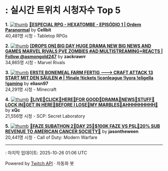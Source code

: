 # : 실시간 트위치 시청자수 Top 5

**1.** [![thumb](https://static-cdn.jtvnw.net/previews-ttv/live_user_cellbit-320x180.jpg)](https://twitch.tv/Cellbit)
**[🔴ESPECIAL RPG - HEXATOMBE - EPISÓDIO 1 | Ordem Paranormal](https://twitch.tv/Cellbit)** by **Cellbit**<br>40,481명 시청  - Tabletop RPGs

**2.** [![thumb](https://static-cdn.jtvnw.net/previews-ttv/live_user_zackrawrr-320x180.jpg)](https://twitch.tv/zackrawrr)
**[[DROPS ON] BIG DAY HUGE DRAMA NEW BIG NEWS AND GAMES MARVEL RIVALS PVE ZOMBIES #AD MULTISTREAMING+REACTS | Follow  @asmongold247](https://twitch.tv/zackrawrr)** by **zackrawrr**<br>34,865명 시청  - Marvel Rivals

**3.** [![thumb](https://static-cdn.jtvnw.net/previews-ttv/live_user_eliasn97-320x180.jpg)](https://twitch.tv/eliasn97)
**[ERSTE BONEMEAL FARM FERTIG ---> CRAFT ATTACK 13 START MIT DEN SÄULEN 🔥 | !finale !tickets !iconleague !lyora !eligella !gaming](https://twitch.tv/eliasn97)** by **eliasn97**<br>24,291명 시청  - Minecraft

**4.** [![thumb](https://static-cdn.jtvnw.net/previews-ttv/live_user_xqc-320x180.jpg)](https://twitch.tv/xQc)
**[👴LIVE👴CLICK👴HERE👴FOR GOOD👴DRAMA👴NEWS👴STUFF👴LOCK IN👴GET IN HERE👴BEFORE I LOSE👴MY MARBLES👴AHHHHHHHHH👴](https://twitch.tv/xQc)** by **xQc**<br>21,556명 시청  - SCP: Secret Laboratory

**5.** [![thumb](https://static-cdn.jtvnw.net/previews-ttv/live_user_jasontheween-320x180.jpg)](https://twitch.tv/jasontheween)
**[🔴FAZE SUBATHON 2🔴DAY 25🔴$100K FAZE VS PSL🔴20% SUB REVENUE TO AMERICAN CANCER SOCIETY🔴](https://twitch.tv/jasontheween)** by **jasontheween**<br>20,441명 시청  - Call of Duty: Modern Warfare


---
: 마지막 업데이트: 2025-10-26 01:06 UTC

Powered by [Twitch API](https://dev.twitch.tv/docs/api/reference) · 자동화 봇